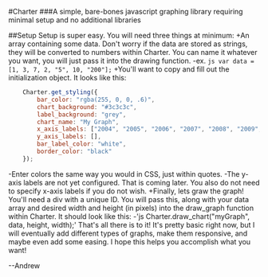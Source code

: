 #Charter
###A simple, bare-bones javascript graphing library requiring minimal setup and no additional libraries

##Setup
Setup is super easy. You will need three things at minimum:
+An array containing some data. Don't worry if the data are stored as strings, they will be converted to numbers within Charter. You can name it whatever you want, you will just pass it into the drawing function.
-ex. `js var data = [1, 3, 7, 2, "5", 10, "200"];`
+You'll want to copy and fill out the initialization object. It looks like this:
```    javascript
	Charter.get_styling({
        bar_color: "rgba(255, 0, 0, .6)",
        chart_background: "#3c3c3c",
        label_background: "grey",
        chart_name: "My Graph",
        x_axis_labels: ["2004", "2005", "2006", "2007", "2008", "2009", "2010", "2011", "2012", "2013", "2014", "2015"],
        y_axis_labels: [],
        bar_label_color: "white",
        border_color: "black"
    });
```
-Enter colors the same way you would in CSS, just within quotes.
-The y-axis labels are not yet configured. That is coming later. You also do not need to specify x-axis labels if you do not wish.
+Finally, lets graw the graph! You'll need a div with a unique ID. You will pass this, along with your data array and desired width and height (in pixels) into the draw_graph function within Charter. It should look like this:
-'js Charter.draw_chart("myGraph", data, height, width);'
That's all there is to it! It's pretty basic right now, but I will eventually add different types of graphs, make them responsive, and maybe even add some easing. I hope this helps you accomplish what you want!

--Andrew
